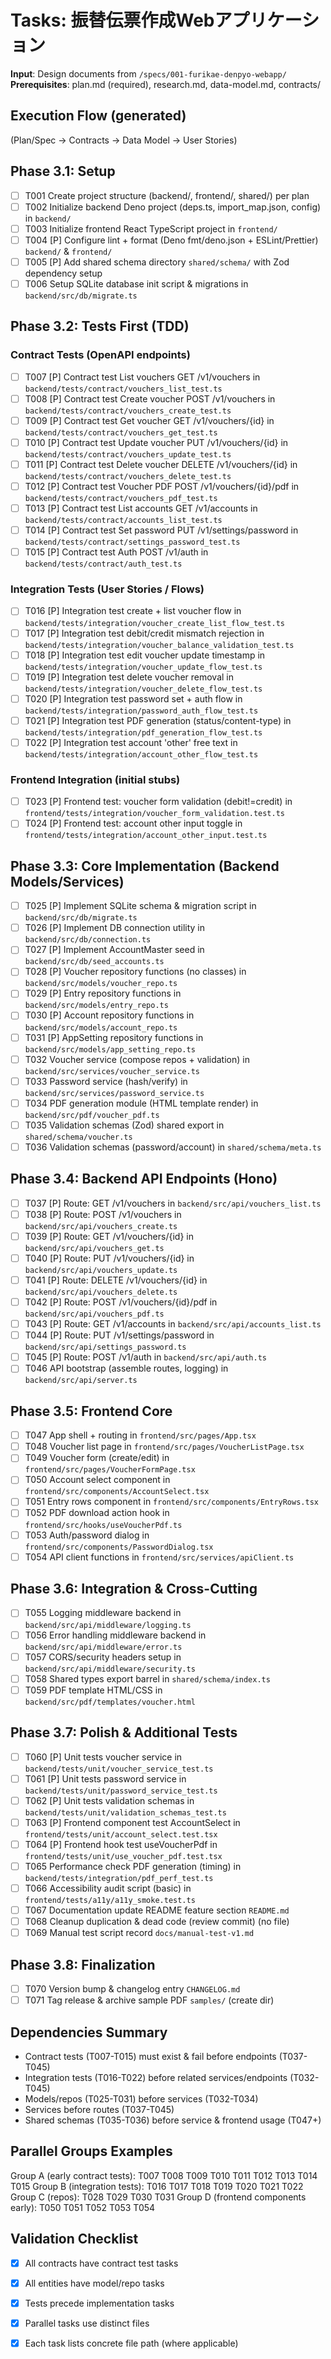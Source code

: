# Tasks: 振替伝票作成Webアプリケーション

**Input**: Design documents from `/specs/001-furikae-denpyo-webapp/`
**Prerequisites**: plan.md (required), research.md, data-model.md, contracts/

## Execution Flow (generated)
(Plan/Spec → Contracts → Data Model → User Stories)

## Phase 3.1: Setup
- [ ] T001 Create project structure (backend/, frontend/, shared/) per plan
- [ ] T002 Initialize backend Deno project (deps.ts, import_map.json, config) in `backend/`
- [ ] T003 Initialize frontend React TypeScript project in `frontend/`
- [ ] T004 [P] Configure lint + format (Deno fmt/deno.json + ESLint/Prettier) `backend/` & `frontend/`
- [ ] T005 [P] Add shared schema directory `shared/schema/` with Zod dependency setup
- [ ] T006 Setup SQLite database init script & migrations in `backend/src/db/migrate.ts`

## Phase 3.2: Tests First (TDD)
### Contract Tests (OpenAPI endpoints)
- [ ] T007 [P] Contract test List vouchers GET /v1/vouchers in `backend/tests/contract/vouchers_list_test.ts`
- [ ] T008 [P] Contract test Create voucher POST /v1/vouchers in `backend/tests/contract/vouchers_create_test.ts`
- [ ] T009 [P] Contract test Get voucher GET /v1/vouchers/{id} in `backend/tests/contract/vouchers_get_test.ts`
- [ ] T010 [P] Contract test Update voucher PUT /v1/vouchers/{id} in `backend/tests/contract/vouchers_update_test.ts`
- [ ] T011 [P] Contract test Delete voucher DELETE /v1/vouchers/{id} in `backend/tests/contract/vouchers_delete_test.ts`
- [ ] T012 [P] Contract test Voucher PDF POST /v1/vouchers/{id}/pdf in `backend/tests/contract/vouchers_pdf_test.ts`
- [ ] T013 [P] Contract test List accounts GET /v1/accounts in `backend/tests/contract/accounts_list_test.ts`
- [ ] T014 [P] Contract test Set password PUT /v1/settings/password in `backend/tests/contract/settings_password_test.ts`
- [ ] T015 [P] Contract test Auth POST /v1/auth in `backend/tests/contract/auth_test.ts`

### Integration Tests (User Stories / Flows)
- [ ] T016 [P] Integration test create + list voucher flow in `backend/tests/integration/voucher_create_list_flow_test.ts`
- [ ] T017 [P] Integration test debit/credit mismatch rejection in `backend/tests/integration/voucher_balance_validation_test.ts`
- [ ] T018 [P] Integration test edit voucher update timestamp in `backend/tests/integration/voucher_update_flow_test.ts`
- [ ] T019 [P] Integration test delete voucher removal in `backend/tests/integration/voucher_delete_flow_test.ts`
- [ ] T020 [P] Integration test password set + auth flow in `backend/tests/integration/password_auth_flow_test.ts`
- [ ] T021 [P] Integration test PDF generation (status/content-type) in `backend/tests/integration/pdf_generation_flow_test.ts`
- [ ] T022 [P] Integration test account 'other' free text in `backend/tests/integration/account_other_flow_test.ts`

### Frontend Integration (initial stubs)
- [ ] T023 [P] Frontend test: voucher form validation (debit!=credit) in `frontend/tests/integration/voucher_form_validation.test.ts`
- [ ] T024 [P] Frontend test: account other input toggle in `frontend/tests/integration/account_other_input.test.ts`

## Phase 3.3: Core Implementation (Backend Models/Services)
- [ ] T025 [P] Implement SQLite schema & migration script in `backend/src/db/migrate.ts`
- [ ] T026 [P] Implement DB connection utility in `backend/src/db/connection.ts`
- [ ] T027 [P] Implement AccountMaster seed in `backend/src/db/seed_accounts.ts`
- [ ] T028 [P] Voucher repository functions (no classes) in `backend/src/models/voucher_repo.ts`
- [ ] T029 [P] Entry repository functions in `backend/src/models/entry_repo.ts`
- [ ] T030 [P] Account repository functions in `backend/src/models/account_repo.ts`
- [ ] T031 [P] AppSetting repository functions in `backend/src/models/app_setting_repo.ts`
- [ ] T032 Voucher service (compose repos + validation) in `backend/src/services/voucher_service.ts`
- [ ] T033 Password service (hash/verify) in `backend/src/services/password_service.ts`
- [ ] T034 PDF generation module (HTML template render) in `backend/src/pdf/voucher_pdf.ts`
- [ ] T035 Validation schemas (Zod) shared export in `shared/schema/voucher.ts`
- [ ] T036 Validation schemas (password/account) in `shared/schema/meta.ts`

## Phase 3.4: Backend API Endpoints (Hono)
- [ ] T037 [P] Route: GET /v1/vouchers in `backend/src/api/vouchers_list.ts`
- [ ] T038 [P] Route: POST /v1/vouchers in `backend/src/api/vouchers_create.ts`
- [ ] T039 [P] Route: GET /v1/vouchers/{id} in `backend/src/api/vouchers_get.ts`
- [ ] T040 [P] Route: PUT /v1/vouchers/{id} in `backend/src/api/vouchers_update.ts`
- [ ] T041 [P] Route: DELETE /v1/vouchers/{id} in `backend/src/api/vouchers_delete.ts`
- [ ] T042 [P] Route: POST /v1/vouchers/{id}/pdf in `backend/src/api/vouchers_pdf.ts`
- [ ] T043 [P] Route: GET /v1/accounts in `backend/src/api/accounts_list.ts`
- [ ] T044 [P] Route: PUT /v1/settings/password in `backend/src/api/settings_password.ts`
- [ ] T045 [P] Route: POST /v1/auth in `backend/src/api/auth.ts`
- [ ] T046 API bootstrap (assemble routes, logging) in `backend/src/api/server.ts`

## Phase 3.5: Frontend Core
- [ ] T047 App shell + routing in `frontend/src/pages/App.tsx`
- [ ] T048 Voucher list page in `frontend/src/pages/VoucherListPage.tsx`
- [ ] T049 Voucher form (create/edit) in `frontend/src/pages/VoucherFormPage.tsx`
- [ ] T050 Account select component in `frontend/src/components/AccountSelect.tsx`
- [ ] T051 Entry rows component in `frontend/src/components/EntryRows.tsx`
- [ ] T052 PDF download action hook in `frontend/src/hooks/useVoucherPdf.ts`
- [ ] T053 Auth/password dialog in `frontend/src/components/PasswordDialog.tsx`
- [ ] T054 API client functions in `frontend/src/services/apiClient.ts`

## Phase 3.6: Integration & Cross-Cutting
- [ ] T055 Logging middleware backend in `backend/src/api/middleware/logging.ts`
- [ ] T056 Error handling middleware backend in `backend/src/api/middleware/error.ts`
- [ ] T057 CORS/security headers setup in `backend/src/api/middleware/security.ts`
- [ ] T058 Shared types export barrel in `shared/schema/index.ts`
- [ ] T059 PDF template HTML/CSS in `backend/src/pdf/templates/voucher.html`

## Phase 3.7: Polish & Additional Tests
- [ ] T060 [P] Unit tests voucher service in `backend/tests/unit/voucher_service_test.ts`
- [ ] T061 [P] Unit tests password service in `backend/tests/unit/password_service_test.ts`
- [ ] T062 [P] Unit tests validation schemas in `backend/tests/unit/validation_schemas_test.ts`
- [ ] T063 [P] Frontend component test AccountSelect in `frontend/tests/unit/account_select.test.tsx`
- [ ] T064 [P] Frontend hook test useVoucherPdf in `frontend/tests/unit/use_voucher_pdf.test.tsx`
- [ ] T065 Performance check PDF generation (timing) in `backend/tests/integration/pdf_perf_test.ts`
- [ ] T066 Accessibility audit script (basic) in `frontend/tests/a11y/a11y_smoke.test.ts`
- [ ] T067 Documentation update README feature section `README.md`
- [ ] T068 Cleanup duplication & dead code (review commit) (no file)
- [ ] T069 Manual test script record `docs/manual-test-v1.md`

## Phase 3.8: Finalization
- [ ] T070 Version bump & changelog entry `CHANGELOG.md`
- [ ] T071 Tag release & archive sample PDF `samples/` (create dir)

## Dependencies Summary
- Contract tests (T007-T015) must exist & fail before endpoints (T037-T045)
- Integration tests (T016-T022) before related services/endpoints (T032-T045)
- Models/repos (T025-T031) before services (T032-T034)
- Services before routes (T037-T045)
- Shared schemas (T035-T036) before service & frontend usage (T047+)

## Parallel Groups Examples
Group A (early contract tests): T007 T008 T009 T010 T011 T012 T013 T014 T015
Group B (integration tests): T016 T017 T018 T019 T020 T021 T022
Group C (repos): T028 T029 T030 T031
Group D (frontend components early): T050 T051 T052 T053 T054

## Validation Checklist
- [x] All contracts have contract test tasks
- [x] All entities have model/repo tasks
- [x] Tests precede implementation tasks
- [x] Parallel tasks use distinct files
- [x] Each task lists concrete file path (where applicable)

